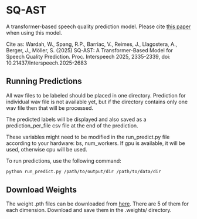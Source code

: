 # SQ-AST
A transformer-based speech quality prediction model. Please cite [this paper](https://www.isca-archive.org/interspeech_2025/wardah25_interspeech.html) when using this model.

Cite as: Wardah, W., Spang, R.P., Barriac, V., Reimes, J., Llagostera, A., Berger, J., Möller, S. (2025) SQ-AST: A Transformer-Based Model for Speech Quality Prediction. Proc. Interspeech 2025, 2335-2339, doi: 10.21437/Interspeech.2025-2683

## Running Predictions

All wav files to be labeled should be placed in one directory. Prediction for individual wav file is not available yet, but if the directory contains only one wav file then that will be processed.

The predicted labels will be displayed and also saved as a prediction_per_file csv file at the end of the prediction. 

These variables might need to be modified in the run_predict.py file according to your hardware: bs, num_workers. If gpu is available, it will be used, otherwise cpu will be used.

To run predictions, use the following command:

```bash
python run_predict.py /path/to/output/dir /path/to/data/dir
```
## Download Weights
The weight .pth files can be downloaded from [here](https://tubcloud.tu-berlin.de/s/rik9dQaR66R8w5A). There are 5 of them for each dimension. Download and save them in the .weights/ directory.
